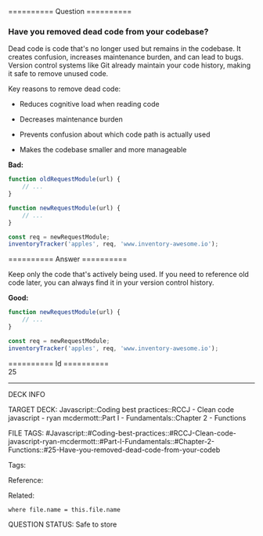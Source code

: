========== Question ==========  

### Have you removed dead code from your codebase?

Dead code is code that's no longer used but remains in the codebase. It creates confusion, increases maintenance burden, and can lead to bugs. Version control systems like Git already maintain your code history, making it safe to remove unused code.

Key reasons to remove dead code:

-   Reduces cognitive load when reading code

-   Decreases maintenance burden

-   Prevents confusion about which code path is actually used

-   Makes the codebase smaller and more manageable

**Bad:**

```javascript
function oldRequestModule(url) {
    // ...
}

function newRequestModule(url) {
    // ...
}

const req = newRequestModule;
inventoryTracker('apples', req, 'www.inventory-awesome.io');
```  

========== Answer ==========  

Keep only the code that's actively being used. If you need to reference old code later, you can always find it in your version control history.

**Good:**

```javascript
function newRequestModule(url) {
    // ...
}

const req = newRequestModule;
inventoryTracker('apples', req, 'www.inventory-awesome.io');
```

========== Id ==========  
25

---

DECK INFO

TARGET DECK: Javascript::Coding best practices::RCCJ - Clean code javascript - ryan mcdermott::Part I - Fundamentals::Chapter 2 - Functions

FILE TAGS: #Javascript::#Coding-best-practices::#RCCJ-Clean-code-javascript-ryan-mcdermott::#Part-I-Fundamentals::#Chapter-2-Functions::#25-Have-you-removed-dead-code-from-your-codeb

Tags:

Reference:

Related:

```dataview
where file.name = this.file.name
```

QUESTION STATUS: Safe to store
